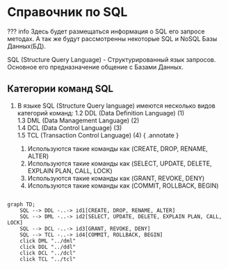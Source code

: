 # Справочник по SQL

??? info
    Здесь будет размещаться информация о SQL его запросе методах.
    А так же будут рассмотренны некоторые SQL и NoSQL Базы Данных(БД).


SQL (Structure Query Language) - Структурированный язык запросов.
Основное его предназначение общение с Базами Данных.


## Категории команд SQL
1. В языке SQL (Structure Query language) имеются несколько видов категорий команд:
1.2 DDL (Data Definition Language) (1)  
1.3 DML (Data Management Language) (2)  
1.4 DCL (Data Control Language) (3)  
1.5 TCL (Transaction Control Language) (4)
    { .annotate }   

    1.  Используются такие команды как (CREATE, DROP, RENAME, ALTER)
    2.  Используются такие команды как (SELECT, UPDATE, DELETE, EXPLAIN PLAN, CALL, LOCK)
    3.  Используются такие команды как (GRANT, REVOKE, DENY)
    4.  Используются такие команды как (COMMIT, ROLLBACK, BEGIN)



````mermaid

graph TD;
    SQL --> DDL	-..-> id1[CREATE, DROP, RENAME, ALTER]
    SQL --> DML -..-> id2[SELECT, UPDATE, DELETE, EXPLAIN PLAN, CALL, LOCK]
    SQL --> DCL -..-> id3[GRANT, REVOKE, DENY]
    SQL --> TCL -..-> id4[COMMIT, ROLLBACK, BEGIN]
    click DML "../dml"
    click DDL "../ddl"
    click DCL "../dcl"
    click TCL "../tcl"
````


[//]: # ([Скачать книгу по Spark]&#40;../../books/Spark/spark_RizaS.pdf&#41;)